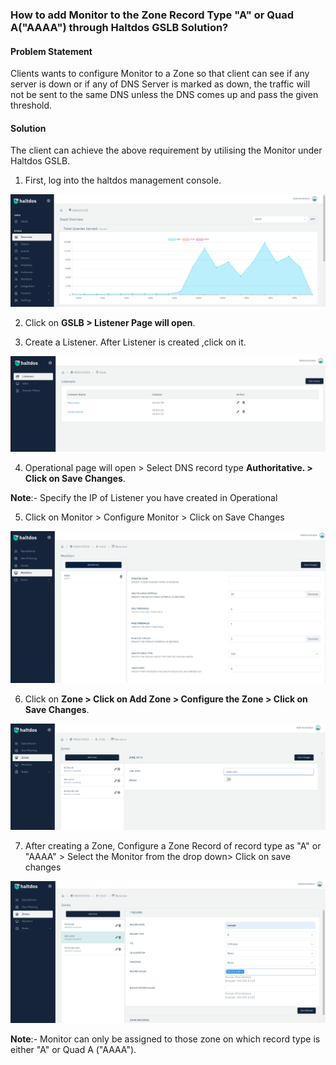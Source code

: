 ### **How to add Monitor to the Zone Record Type "A" or Quad A("AAAA") through Haltdos GSLB Solution**?

#### **Problem Statement**

Clients wants to configure Monitor to a Zone so that client can see if any server is down or if any of DNS Server is marked as down, the traffic will not be sent to the same DNS unless the DNS comes up and pass the given threshold. 
#### **Solution**

The client can achieve the above requirement by utilising the Monitor under Haltdos GSLB.

1. First, log into the haltdos management console.

![​](/img/gslb/v6/kb/gslb1.1.png)

2. Click on **GSLB > Listener Page will open**.

3. Create a Listener. After Listener is created ,click on it.

![](/img/gslb/v6/kb/gslb1.2.png)

4. Operational page will open > Select DNS record type **Authoritative. > Click on Save Changes**.

**Note**:- Specify the IP of Listener you have created in Operational 

5. Click on Monitor > Configure Monitor > Click on Save Changes

![](/img/gslb/v6/kb/gslb1.3.png)

6. Click on **Zone > Click on Add Zone > Configure the Zone > Click on Save Changes**. 

![](/img/gslb/v6/kb/gslb1.4.png)

7. After creating a Zone, Configure a Zone Record of record type as "A" or "AAAA" > Select the Monitor from the drop down> Click on save changes 

![](/img/gslb/v6/kb/gslb1.5.png)

**Note**:- Monitor can only be assigned to those zone on which record type is either "A" or Quad A ("AAAA").
​
